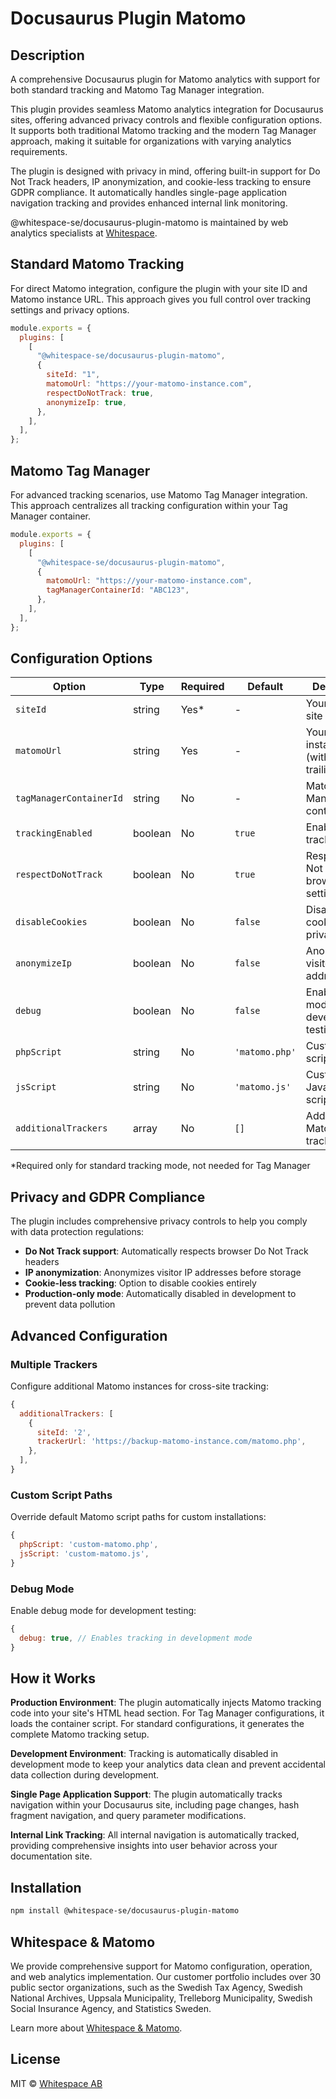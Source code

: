 # Docusaurus Plugin Matomo

## Description

A comprehensive Docusaurus plugin for Matomo analytics with support for both
standard tracking and Matomo Tag Manager integration.

This plugin provides seamless Matomo analytics integration for Docusaurus sites,
offering advanced privacy controls and flexible configuration options. It
supports both traditional Matomo tracking and the modern Tag Manager approach,
making it suitable for organizations with varying analytics requirements.

The plugin is designed with privacy in mind, offering built-in support for Do
Not Track headers, IP anonymization, and cookie-less tracking to ensure GDPR
compliance. It automatically handles single-page application navigation tracking
and provides enhanced internal link monitoring.

@whitespace-se/docusaurus-plugin-matomo is maintained by web analytics
specialists at [Whitespace](https://whitespace.se).

## Standard Matomo Tracking

For direct Matomo integration, configure the plugin with your site ID and Matomo
instance URL. This approach gives you full control over tracking settings and
privacy options.

```javascript
module.exports = {
  plugins: [
    [
      "@whitespace-se/docusaurus-plugin-matomo",
      {
        siteId: "1",
        matomoUrl: "https://your-matomo-instance.com",
        respectDoNotTrack: true,
        anonymizeIp: true,
      },
    ],
  ],
};
```

## Matomo Tag Manager

For advanced tracking scenarios, use Matomo Tag Manager integration. This
approach centralizes all tracking configuration within your Tag Manager
container.

```javascript
module.exports = {
  plugins: [
    [
      "@whitespace-se/docusaurus-plugin-matomo",
      {
        matomoUrl: "https://your-matomo-instance.com",
        tagManagerContainerId: "ABC123",
      },
    ],
  ],
};
```

## Configuration Options

| Option                  | Type    | Required | Default        | Description                                       |
| ----------------------- | ------- | -------- | -------------- | ------------------------------------------------- |
| `siteId`                | string  | Yes\*    | -              | Your Matomo site ID                               |
| `matomoUrl`             | string  | Yes      | -              | Your Matomo instance URL (without trailing slash) |
| `tagManagerContainerId` | string  | No       | -              | Matomo Tag Manager container ID                   |
| `trackingEnabled`       | boolean | No       | `true`         | Enable/disable tracking                           |
| `respectDoNotTrack`     | boolean | No       | `true`         | Respect Do Not Track browser setting              |
| `disableCookies`        | boolean | No       | `false`        | Disable cookies for privacy                       |
| `anonymizeIp`           | boolean | No       | `false`        | Anonymize visitor IP addresses                    |
| `debug`                 | boolean | No       | `false`        | Enable debug mode for development testing         |
| `phpScript`             | string  | No       | `'matomo.php'` | Custom PHP script path                            |
| `jsScript`              | string  | No       | `'matomo.js'`  | Custom JavaScript script path                     |
| `additionalTrackers`    | array   | No       | `[]`           | Additional Matomo trackers                        |

\*Required only for standard tracking mode, not needed for Tag Manager

## Privacy and GDPR Compliance

The plugin includes comprehensive privacy controls to help you comply with data
protection regulations:

- **Do Not Track support**: Automatically respects browser Do Not Track headers
- **IP anonymization**: Anonymizes visitor IP addresses before storage
- **Cookie-less tracking**: Option to disable cookies entirely
- **Production-only mode**: Automatically disabled in development to prevent
  data pollution

## Advanced Configuration

### Multiple Trackers

Configure additional Matomo instances for cross-site tracking:

```javascript
{
  additionalTrackers: [
    {
      siteId: '2',
      trackerUrl: 'https://backup-matomo-instance.com/matomo.php',
    },
  ],
}
```

### Custom Script Paths

Override default Matomo script paths for custom installations:

```javascript
{
  phpScript: 'custom-matomo.php',
  jsScript: 'custom-matomo.js',
}
```

### Debug Mode

Enable debug mode for development testing:

```javascript
{
  debug: true, // Enables tracking in development mode
}
```

## How it Works

**Production Environment**: The plugin automatically injects Matomo tracking
code into your site's HTML head section. For Tag Manager configurations, it
loads the container script. For standard configurations, it generates the
complete Matomo tracking setup.

**Development Environment**: Tracking is automatically disabled in development
mode to keep your analytics data clean and prevent accidental data collection
during development.

**Single Page Application Support**: The plugin automatically tracks navigation
within your Docusaurus site, including page changes, hash fragment navigation,
and query parameter modifications.

**Internal Link Tracking**: All internal navigation is automatically tracked,
providing comprehensive insights into user behavior across your documentation
site.

## Installation

```bash
npm install @whitespace-se/docusaurus-plugin-matomo
```

## Whitespace & Matomo

We provide comprehensive support for Matomo configuration, operation, and web
analytics implementation. Our customer portfolio includes over 30 public sector
organizations, such as the Swedish Tax Agency, Swedish National Archives,
Uppsala Municipality, Trelleborg Municipality, Swedish Social Insurance Agency,
and Statistics Sweden.

Learn more about [Whitespace & Matomo](https://whitespace.se/matomo/).

## License

MIT © [Whitespace AB](https://whitespace.se)
